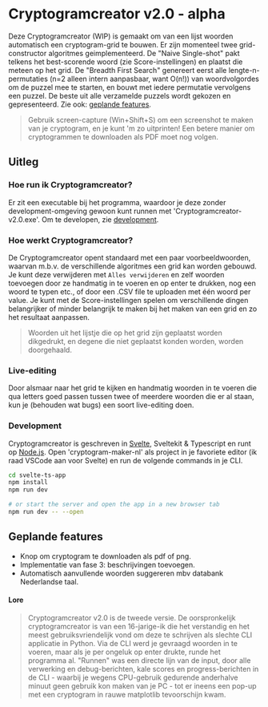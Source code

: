 # Cryptogramcreator v2.0 - alpha
Deze Cryptogramcreator (WIP) is gemaakt om van een lijst woorden automatisch een cryptogram-grid te bouwen. Er zijn momenteel twee grid-constructor algoritmes geimplementeerd. De "Naive Single-shot" pakt telkens het best-scorende woord (zie Score-instellingen) en plaatst die meteen op het grid. De "Breadth First Search" genereert eerst alle lengte-n-permutaties (n=2 alleen intern aanpasbaar, want O(n!)) van woordvolgordes om de puzzel mee te starten, en bouwt met iedere permutatie vervolgens een puzzel. De beste uit alle verzamelde puzzels wordt gekozen en gepresenteerd. Zie ook: [geplande features](#geplande-features).

> Gebruik screen-capture (Win+Shift+S) om een screenshot te maken van je cryptogram, en je kunt 'm zo uitprinten! Een betere manier om cryptogrammen te downloaden als PDF moet nog volgen.

## Uitleg
### Hoe run ik Cryptogramcreator?
Er zit een executable bij het programma, waardoor je deze zonder development-omgeving gewoon kunt runnen met 'Cryptogramcreator-v2.0.exe'. Om te developen, zie [development](#development).

### Hoe werkt Cryptogramcreator? 
De Cryptogramcreator opent standaard met een paar voorbeeldwoorden, waarvan m.b.v. de verschillende algoritmes een grid kan worden gebouwd. Je kunt deze verwijderen met `Alles verwijderen` en zelf woorden toevoegen door ze handmatig in te voeren en op enter te drukken, nog een woord te typen etc., of door een .CSV file te uploaden met één woord per value. Je kunt met de Score-instellingen spelen om verschillende dingen belangrijker of minder belangrijk te maken bij het maken van een grid en zo het resultaat aanpassen.
> Woorden uit het lijstje die op het grid zijn geplaatst worden dikgedrukt, en degene die niet geplaatst konden worden, worden doorgehaald. 

### Live-editing
Door alsmaar naar het grid te kijken en handmatig woorden in te voeren die qua letters goed passen tussen twee of meerdere woorden die er al staan, kun je (behouden wat bugs) een soort live-editing doen.  

### Development
Cryptogramcreator is geschreven in [Svelte](https://svelte.dev/), Sveltekit & Typescript en runt op [Node.js](https://nodejs.org/en/download). Open 'cryptogram-maker-nl' als project in je favoriete editor (ik raad VSCode aan voor Svelte) en run de volgende commands in je CLI. 

```bash
cd svelte-ts-app
npm install
npm run dev

# or start the server and open the app in a new browser tab
npm run dev -- --open
```

## Geplande features
* Knop om cryptogram te downloaden als pdf of png. 
* Implementatie van fase 3: beschrijvingen toevoegen.
* Automatisch aanvullende woorden suggereren mbv databank Nederlandse taal. 

#### Lore
> Cryptogramcreator v2.0 is de tweede versie. De oorspronkelijk cryptogramcreator is van een 16-jarige-ik die het verstandig en het meest gebruiksvriendelijk vond om deze te schrijven als slechte CLI applicatie in Python. Via de CLI werd je gevraagd woorden in te voeren, maar als je per ongeluk op enter drukte, runde het programma al. "Runnen" was een directe lijn van de input, door alle verwerking en debug-berichten, kale scores en progress-berichten in de CLI - waarbij je wegens CPU-gebruik gedurende anderhalve minuut geen gebruik kon maken van je PC - tot er ineens een pop-up met een cryptogram in rauwe matplotlib tevoorschijn kwam. 